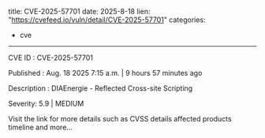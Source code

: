  
title: CVE-2025-57701
date: 2025-8-18
lien: "https://cvefeed.io/vuln/detail/CVE-2025-57701"
categories:
  - cve
---

CVE ID : CVE-2025-57701

Published :  Aug. 18
2025
7:15 a.m. | 9 hours
57 minutes ago

Description : DIAEnergie - Reflected Cross-site Scripting

Severity: 5.9 | MEDIUM

Visit the link for more details
such as CVSS details
affected products
timeline
and more...
